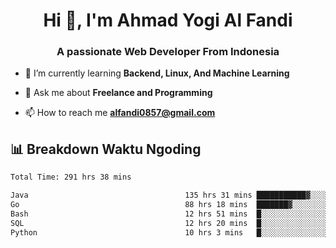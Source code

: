 <h1 align="center">Hi 👋, I'm Ahmad Yogi Al Fandi</h1>
<h3 align="center">A passionate Web Developer From Indonesia</h3>

- 🌱 I’m currently learning **Backend, Linux, And Machine Learning**

- 💬 Ask me about **Freelance and Programming**

- 📫 How to reach me **<alfandi0857@gmail.com>**


## 📊 Breakdown Waktu Ngoding

<!--START_SECTION:waka-->

```txt
Total Time: 291 hrs 38 mins

Java                                   135 hrs 31 mins ███████████▓░░░░░░░░░░░░░   46.26 %
Go                                     88 hrs 18 mins  ███████▓░░░░░░░░░░░░░░░░░   30.14 %
Bash                                   12 hrs 51 mins  █░░░░░░░░░░░░░░░░░░░░░░░░   04.39 %
SQL                                    12 hrs 20 mins  █░░░░░░░░░░░░░░░░░░░░░░░░   04.22 %
Python                                 10 hrs 3 mins   █░░░░░░░░░░░░░░░░░░░░░░░░   03.43 %
```

<!--END_SECTION:waka-->
